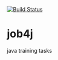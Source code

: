 [![Build Status](https://travis-ci.org/goddelsh/job4j-junior.svg?branch=master)](https://travis-ci.org/goddelsh/job4j-junior)
# job4j
java training tasks